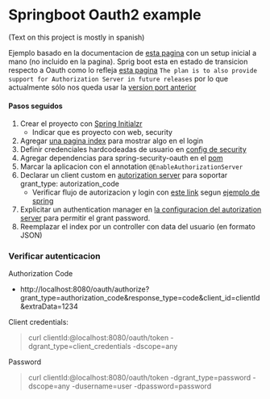 # Springboot Oauth2 example

(Text on this project is mostly in spanish)

Ejemplo basado en la documentacion de [esta pagina](https://docs.spring.io/spring-security-oauth2-boot/docs/current-SNAPSHOT/reference/htmlsingle/#oauth2-boot-authorization-server-authorization-code-grant)
con un setup inicial a mano (no incluido en la pagina).
Sprig boot esta en estado de transicion respecto a Oauth como lo refleja [esta pagina](https://github.com/spring-projects/spring-security/wiki/OAuth-2.0-Features-Matrix)
`The plan is to also provide support for Authorization Server in future releases` por lo que
actualmente sólo nos queda usar la [version port anterior](http://projects.spring.io/spring-security-oauth/) 

#### Pasos seguidos
1. Crear el proyecto con [Spring Initialzr](https://start.spring.io/)
   - Indicar que es proyecto con web, security
2. Agregar [una pagina index](src/main/resources/static/index.html) para mostrar algo en el login
3. Definir credenciales hardcodeadas de usuario en [config de security](src/main/java/info/kfgodel/oauthtest/WebSecurityConfig.java)
4. Agregar dependencias para spring-security-oauth en el [pom](pom.xml)
5. Marcar la aplicacion con el annotation `@EnableAuthorizationServer`
6. Declarar un client custom en [autorization server](src/main/java/info/kfgodel/oauthtest/AuthorizationServerConfig.java) para soportar grant_type: autorization_code
   - Verificar flujo de autorizacion y login con [este link](http://localhost:8080/oauth/authorize?grant_type=authorization_code&response_type=code&client_id=clientId&state=1234) segun [ejemplo de spring](https://docs.spring.io/spring-security-oauth2-boot/docs/current-SNAPSHOT/reference/htmlsingle/#oauth2-boot-testing-authorization-code-flow)
7. Explicitar un authentication manager en [la configuracion del autorization server](src/main/java/info/kfgodel/oauthtest/AuthorizationServerConfig.java) para permitir el grant password.
8. Reemplazar el index por un controller con data del usuario (en formato JSON)


### Verificar autenticacion

Authorization Code
- http://localhost:8080/oauth/authorize?grant_type=authorization_code&response_type=code&client_id=clientId&extraData=1234

Client credentials:
> curl clientId:@localhost:8080/oauth/token -dgrant_type=client_credentials -dscope=any

Password
> curl clientId:@localhost:8080/oauth/token -dgrant_type=password -dscope=any -dusername=user -dpassword=password